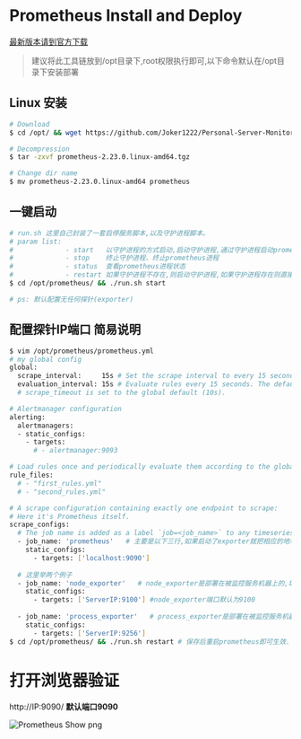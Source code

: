 # Prometheus Install and Deploy
[最新版本请到官方下载](https://prometheus.io/download/)

> 建议将此工具链放到/opt目录下,root权限执行即可,以下命令默认在/opt目录下安装部署

## Linux 安装
~~~bash
# Download
$ cd /opt/ && wget https://github.com/Joker1222/Personal-Server-Monitor/blob/master/prometheus/prometheus-2.23.0-linux_amd64.tgz

# Decompression
$ tar -zxvf prometheus-2.23.0.linux-amd64.tgz

# Change dir name
$ mv prometheus-2.23.0.linux-amd64 prometheus
~~~

## 一键启动
~~~bash
# run.sh 这里自己封装了一套启停服务脚本,以及守护进程脚本。
# param list: 
#             - start   以守护进程的方式启动,启动守护进程,通过守护进程启动prometheus,日志输出在./log/目录下
#             - stop    终止守护进程、终止prometheus进程
#             - status  查看prometheus进程状态
#             - restart 如果守护进程不存在,则启动守护进程,如果守护进程存在则直接关掉prometheus进程,等待5s后prometheus被守护进程自动拉起
$ cd /opt/prometheus/ && ./run.sh start 

# ps: 默认配置无任何探针(exporter)
~~~

## 配置探针IP端口 简易说明
~~~bash
$ vim /opt/prometheus/prometheus.yml
# my global config
global:
  scrape_interval:     15s # Set the scrape interval to every 15 seconds. Default is every 1 minute.
  evaluation_interval: 15s # Evaluate rules every 15 seconds. The default is every 1 minute.
  # scrape_timeout is set to the global default (10s).

# Alertmanager configuration
alerting:
  alertmanagers:
  - static_configs:
    - targets:
      # - alertmanager:9093

# Load rules once and periodically evaluate them according to the global 'evaluation_interval'.
rule_files:
  # - "first_rules.yml"
  # - "second_rules.yml"

# A scrape configuration containing exactly one endpoint to scrape:
# Here it's Prometheus itself.
scrape_configs:
  # The job name is added as a label `job=<job_name>` to any timeseries scraped from this config.
  - job_name: 'prometheus'   # 主要是以下三行,如果启动了exporter就把相应的地址配置进去
    static_configs:
      - targets: ['localhost:9090']
      
  # 这里举两个例子
  - job_name: 'node_exporter'   # node_exporter是部署在被监控服务机器上的,填写被监控机器的IP端口(9100)
    static_configs:
      - targets: ['ServerIP:9100'] #node_exporter端口默认为9100
     
  - job_name: 'process_exporter'   # process_exporter是部署在被监控服务机器上的,填写被监控机器的IP端口(9256)
    static_configs:
      - targets: ['ServerIP:9256']
$ cd /opt/prometheus/ && ./run.sh restart # 保存后重启prometheus即可生效.
~~~

# 打开浏览器验证 <br>

http://IP:9090/ **默认端口9090** <br>

![Prometheus Show png](https://raw.githubusercontent.com/Joker1222/remote_png/master/prometheus/PrometheusShow.png)




